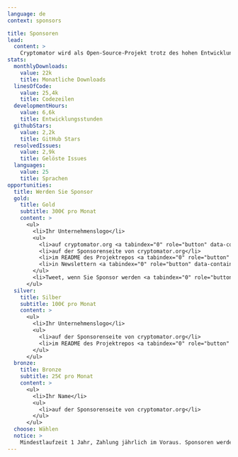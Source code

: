 ```yaml
---
language: de
context: sponsors

title: Sponsoren
lead:
  content: >
    Cryptomator wird als Open-Source-Projekt trotz des hohen Entwicklungs&shy;aufwands kostenlos bereitgestellt und ist daher auf Spenden angewiesen. Wenn Sie auch an der Weiterentwicklung interessiert sind, bieten wir Ihnen als Sponsor die Möglichkeit, uns öffentlich zu unterstützen.
stats:
  monthlyDownloads:
    value: 22k
    title: Monatliche Downloads
  linesOfCode:
    value: 25,4k
    title: Codezeilen
  developmentHours:
    value: 6,6k
    title: Entwicklungsstunden
  githubStars:
    value: 2,2k
    title: GitHub Stars
  resolvedIssues:
    value: 2,9k
    title: Gelöste Issues
  languages:
    value: 25
    title: Sprachen
opportunities:
  title: Werden Sie Sponsor
  gold:
    title: Gold
    subtitle: 300€ pro Monat
    content: >
      <ul>
        <li>Ihr Unternehmenslogo</li>
        <ul>
          <li>auf cryptomator.org <a tabindex="0" role="button" data-container="body" data-toggle="popover" data-trigger="focus" data-content="128k+ Impressionen pro Monat"><span class="glyphicon glyphicon-info-sign text-muted"></span></a></li>
          <li>auf der Sponsorenseite von cryptomator.org</li>
          <li>im README des Projektrepos <a tabindex="0" role="button" data-container="body" data-toggle="popover" data-trigger="focus" data-content="11,8k+ Besuche pro Monat"><span class="glyphicon glyphicon-info-sign text-muted"></span></a></li>
          <li>in Newslettern <a tabindex="0" role="button" data-container="body" data-toggle="popover" data-trigger="focus" data-content="4,3k+ Abonnenten"><span class="glyphicon glyphicon-info-sign text-muted"></span></a></li>
        </ul>
        <li>Tweet, wenn Sie Sponsor werden <a tabindex="0" role="button" data-container="body" data-toggle="popover" data-trigger="focus" data-content="2,9k+ Follower"><span class="glyphicon glyphicon-info-sign text-muted"></span></a></li>
      </ul>
  silver:
    title: Silber
    subtitle: 100€ pro Monat
    content: >
      <ul>
        <li>Ihr Unternehmenslogo</li>
        <ul>
          <li>auf der Sponsorenseite von cryptomator.org</li>
          <li>im README des Projektrepos <a tabindex="0" role="button" data-container="body" data-toggle="popover" data-trigger="focus" data-content="11,8k+ Besuche pro Monat"><span class="glyphicon glyphicon-info-sign text-muted"></span></a></li>
        </ul>
      </ul>
  bronze:
    title: Bronze
    subtitle: 25€ pro Monat
    content: >
      <ul>
        <li>Ihr Name</li>
        <ul>
          <li>auf der Sponsorenseite von cryptomator.org</li>
        </ul>
      </ul>
  choose: Wählen
  notice: >
    Mindestlaufzeit 1 Jahr, Zahlung jährlich im Voraus. Sponsoren werden innerhalb der gewählten Kategorie chronologisch gelistet. Das Logo wird innerhalb von 5 Arbeitstagen nach Geldeingang online gestellt. Ihnen wird eine Rechnung mit ausgewiesener Umsatzsteuer ausgestellt. <a href="mailto:sales@cryptomator.org">Kontaktieren Sie uns</a> bei Fragen.
---
```

